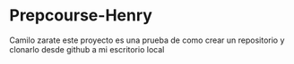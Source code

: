 # Prepcourse-Henry
Camilo zarate
este proyecto es una prueba de como crear un repositorio y clonarlo desde github a mi escritorio local 

